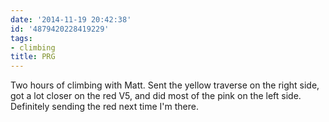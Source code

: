 ```yaml
---
date: '2014-11-19 20:42:38'
id: '4879420228419229'
tags:
- climbing
title: PRG
---
```


Two hours of climbing with Matt. Sent the yellow traverse on the right side, got a lot closer on the red V5, and did most of the pink on the left side.
Definitely sending the red next time I'm there.
